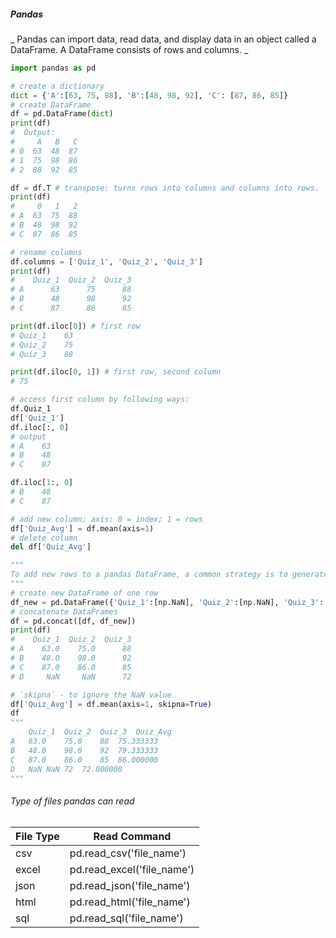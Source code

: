 ##### Pandas

_
Pandas can import data, read data, and display data in an object called a DataFrame. A DataFrame consists of rows and columns.
_

```python
import pandas as pd
```

```python
# create a dictionary
dict = {'A':[63, 75, 88], 'B':[48, 98, 92], 'C': [87, 86, 85]}
# create DataFrame
df = pd.DataFrame(dict)
print(df)
#  Output:
#     A   B   C
# 0  63  48  87
# 1  75  98  86
# 2  88  92  85

df = df.T # transpose: turns rows into columns and columns into rows.
print(df) 
#     0   1   2
# A  63  75  88
# B  48  98  92
# C  87  86  85

# rename columns
df.columns = ['Quiz_1', 'Quiz_2', 'Quiz_3']
print(df)
#    Quiz_1  Quiz_2  Quiz_3
# A      63      75      88
# B      48      98      92
# C      87      86      85

print(df.iloc[0]) # first row
# Quiz_1    63
# Quiz_2    75
# Quiz_3    88

print(df.iloc[0, 1]) # first row, second column
# 75

# access first column by following ways:
df.Quiz_1
df['Quiz_1']
df.iloc[:, 0]
# output
# A    63
# B    48
# C    87

df.iloc[1:, 0]
# B    48
# C    87

# add new column: axis: 0 = index; 1 = rows
df['Quiz_Avg'] = df.mean(axis=1)
# delete column
del df['Quiz_Avg']

"""
To add new rows to a pandas DataFrame, a common strategy is to generate a new DataFrame and then to concatenate the values.
"""
# create new DataFrame of one row
df_new = pd.DataFrame({'Quiz_1':[np.NaN], 'Quiz_2':[np.NaN], 'Quiz_3': [72]}, index=['D'])
# concatenate DataFrames
df = pd.concat([df, df_new])
print(df)
#    Quiz_1  Quiz_2  Quiz_3
# A    63.0    75.0      88
# B    48.0    98.0      92
# C    87.0    86.0      85
# D     NaN     NaN      72

# `skipna` - to ignore the NaN value
df['Quiz_Avg'] = df.mean(axis=1, skipna=True)
df
"""
	Quiz_1	Quiz_2	Quiz_3	Quiz_Avg
A	63.0	75.0	88	75.333333
B	48.0	98.0	92	79.333333
C	87.0	86.0	85	86.000000
D	NaN	NaN	72	72.000000
"""
```

###### Type of files pandas can read
| File Type    | Read Command               |
| -------------| ---------------------------|
| csv          | pd.read_csv('file_name')   |
| excel        | pd.read_excel('file_name') |
| json         | pd.read_json('file_name')  |
| html         | pd.read_html('file_name')  |
| sql          | pd.read_sql('file_name')   |
